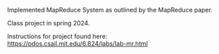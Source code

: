 Implemented MapReduce System as outlined by the MapReduce paper.

Class project in spring 2024.

Instructions for project found here: https://pdos.csail.mit.edu/6.824/labs/lab-mr.html
